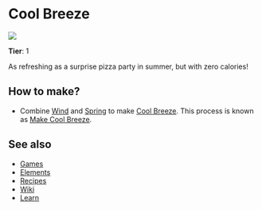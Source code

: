 # Cool Breeze

![](/wiki/images/item.coolbreeze.png)

**Tier**: 1

As refreshing as a surprise pizza party in summer, but with zero calories!

## How to make?

* Combine [Wind](/wiki/elements/wind) and [Spring](/wiki/elements/spring) to make [Cool Breeze](/wiki/elements/cool-breeze). This process is known as [Make Cool Breeze](/wiki/recipes/make-cool-breeze).

## See also

* [Games](/wiki/games)
* [Elements](/wiki/elements)
* [Recipes](/wiki/recipes)
* [Wiki](/wiki/index)
* [Learn](/learn/index)